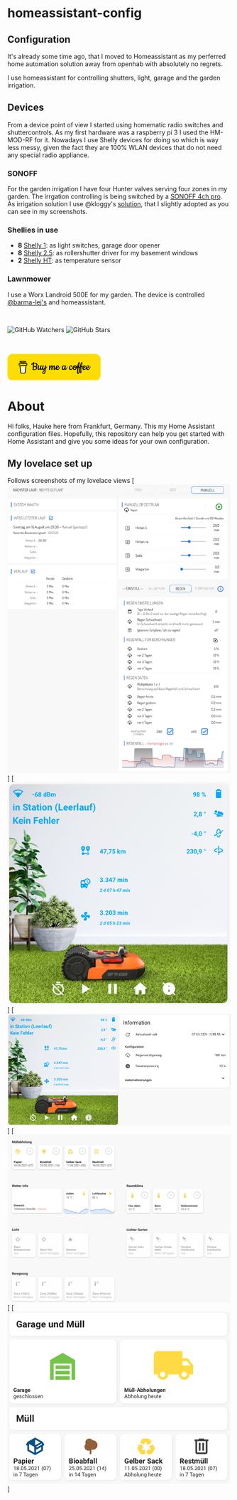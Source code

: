 # homeassistant-config

## Configuration 
It's already some time ago, that I moved to Homeassistant as my perferred home automation solution away from openhab with absolutely no regrets.

I use homeassistant for controlling shutters, light, garage and the garden irrigation.

## Devices
From a device point of view I started using homematic radio switches and shuttercontrols. As my first hardware was a raspberry pi 3 I used the HM-MOD-RF for it.
Nowadays I use Shelly devices for doing so which is way less messy, given the fact they are 100% WLAN devices that do not need any special radio appliance.

### SONOFF
For the garden irrigation I have four Hunter valves serving four zones in my garden. The irrgation controlling is being switched by a [SONOFF 4ch pro](https://sonoff.tech/product/diy-smart-switch/4chr3-4chpror3/). As irrigation solution I use @kloggy's  [solution](https://github.com/kloggy/HA-Irrigation-Version2), that I slightly adopted as you can see in my screenshots.

### Shellies in use
- **8** [Shelly 1](https://shelly.cloud/products/shelly-1-smart-home-automation-relay/): as light switches, garage door opener
- **8** [Shelly 2.5](https://shelly.cloud/products/shelly-25-smart-home-automation-relay/): as rollershutter driver for my basement windows
- **2** [Shelly HT](https://shelly.cloud/products/shelly-humidity-temperature-smart-home-automation-sensor/): as temperature sensor


### Lawnmower
I use a Worx Landroid 500E for my garden. The device is controlled [@barma-lej's](https://github.com/Barma-lej/halandroid
) and homeassistant.

<br />

![GitHub Watchers][watchers]
![GitHub Stars][stars]

<br />

[![Buy me a coffee][buymeacoffee-shield]][buymeacoffee]


# About
Hi folks, Hauke here from Frankfurt, Germany. This my Home Assistant configuration files. 
Hopefully, this repository can help you get started with Home Assistant and give you some ideas for your own configuration.


## My lovelace set up
Follows screenshots of my lovelace views
[![irrigation][irrigation-shield]]
[![Mowerbasic][mower_1-shield]]
[![Mowerext][mower_2-shield]]
[![Otherlook][samestuff-shield]]
[![Wastecal][waste-shield]]



[watchers]: https://img.shields.io/github/watchers/haukemarkus/my_homeassistant?style=social
[stars]: https://img.shields.io/github/stars/haukemarkus/my_homeassistant?style=social
[buymeacoffee]: https://www.buymeacoffee.com/deichgraf
[buymeacoffee-shield]: /image/bmc.png

[mower_1-shield]: /image/mower.png
[mower_2-shield]: /image/mower2.png
[samestuff-shield]: /image/samestuffotherlook.png
[waste-shield]: /image/waste.png
[irrigation-shield]: /image/irrigation.png
